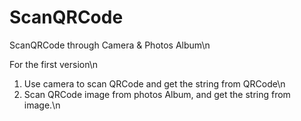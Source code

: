 # ScanQRCode
ScanQRCode through Camera & Photos Album\n

For the first version\n
1. Use camera to scan QRCode and get the string from QRCode\n
2. Scan QRCode image from photos Album, and get the string from image.\n

